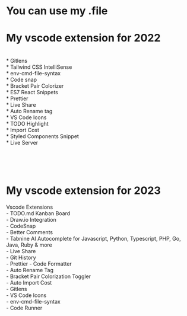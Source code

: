 # You can use my .file

# My vscode extension for 2022

<br>* Gitlens
<br>* Tailwind CSS IntelliSense
<br>* env-cmd-file-syntax
<br>* Code snap
<br>* Bracket Pair Colorizer
<br>* ES7 React Snippets
<br>* Prettier
<br>* Live Share
<br>* Auto Rename tag
<br>* VS Code Icons
<br>* TODO Highlight
<br>* Import Cost
<br>* Styled Components Snippet
<br>* Live Server

<br><br><br>
# My vscode extension for 2023

Vscode Extensions
<br>- TODO.md Kanban Board
<br>- Draw.io Integration
<br>- CodeSnap
<br>- Better Comments
<br>- Tabnine AI Autocomplete for Javascript, Python, Typescript, PHP, Go, Java, Ruby & more
<br>- Live Share
<br>- Git History
<br>- Prettier - Code Formatter
<br>- Auto Rename Tag
<br>- Bracket Pair Colorization Toggler
<br>- Auto Import Cost
<br>- Gitlens
<br>- VS Code Icons
<br>- env-cmd-file-syntax
<br>- Code Runner
